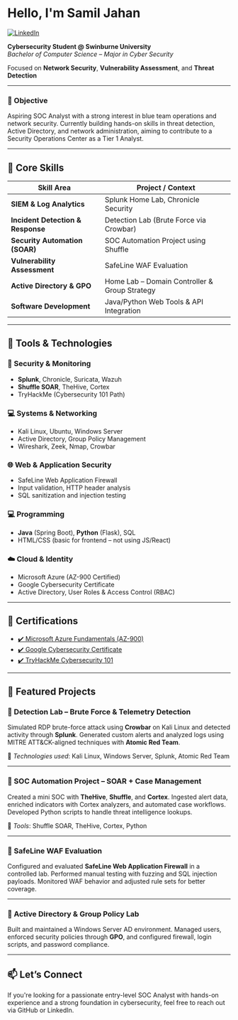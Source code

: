 # Hello, I'm Samil Jahan
[![LinkedIn](https://img.shields.io/badge/LinkedIn-blue?logo=linkedin&style=flat-square)](https://www.linkedin.com/in/samil-jahan-968458244/)

**Cybersecurity Student @ Swinburne University**  
_Bachelor of Computer Science – Major in Cyber Security_

Focused on **Network Security**, **Vulnerability Assessment**, and **Threat Detection**

---

### 🎯 Objective

Aspiring SOC Analyst with a strong interest in blue team operations and network security. Currently building hands-on skills in threat detection, Active Directory, and network administration, aiming to contribute to a Security Operations Center as a Tier 1 Analyst.

---

## 🧠 Core Skills

| Skill Area | Project / Context |
|------------|-------------------|
| **SIEM & Log Analytics** | Splunk Home Lab, Chronicle Security |
| **Incident Detection & Response** | Detection Lab (Brute Force via Crowbar) |
| **Security Automation (SOAR)** | SOC Automation Project using Shuffle |
| **Vulnerability Assessment** | SafeLine WAF Evaluation |
| **Active Directory & GPO** | Home Lab – Domain Controller & Group Strategy |
| **Software Development** | Java/Python Web Tools & API Integration |

---

## 🧰 Tools & Technologies

### 🔐 Security & Monitoring
- **Splunk**, Chronicle, Suricata, Wazuh  
- **Shuffle SOAR**, TheHive, Cortex  
- TryHackMe (Cybersecurity 101 Path)

### 💻 Systems & Networking
- Kali Linux, Ubuntu, Windows Server  
- Active Directory, Group Policy Management  
- Wireshark, Zeek, Nmap, Crowbar

### 🌐 Web & Application Security
- SafeLine Web Application Firewall  
- Input validation, HTTP header analysis  
- SQL sanitization and injection testing

### 💻 Programming
- **Java** (Spring Boot), **Python** (Flask), SQL  
- HTML/CSS (basic for frontend – not using JS/React)

### ☁️ Cloud & Identity
- Microsoft Azure (AZ-900 Certified)  
- Google Cybersecurity Certificate  
- Active Directory, User Roles & Access Control (RBAC)

---

## 🏅 Certifications

- [✔️ Microsoft Azure Fundamentals (AZ-900)](https://learn.microsoft.com/en-us/certifications/exams/az-900/)
- [✔️ Google Cybersecurity Certificate](https://grow.google/certificates/cybersecurity/)
- [✔️ TryHackMe Cybersecurity 101](https://tryhackme.com/)

---

## 🔬 Featured Projects

### 🔹 Detection Lab – Brute Force & Telemetry Detection

Simulated RDP brute-force attack using **Crowbar** on Kali Linux and detected activity through **Splunk**. Generated custom alerts and analyzed logs using MITRE ATT&CK-aligned techniques with **Atomic Red Team**.

🔗 _Technologies used_: Kali Linux, Windows Server, Splunk, Atomic Red Team

---

### 🔹 SOC Automation Project – SOAR + Case Management

Created a mini SOC with **TheHive**, **Shuffle**, and **Cortex**. Ingested alert data, enriched indicators with Cortex analyzers, and automated case workflows. Developed Python scripts to handle threat intelligence lookups.

🔗 _Tools_: Shuffle SOAR, TheHive, Cortex, Python

---

### 🔹 SafeLine WAF Evaluation

Configured and evaluated **SafeLine Web Application Firewall** in a controlled lab. Performed manual testing with fuzzing and SQL injection payloads. Monitored WAF behavior and adjusted rule sets for better coverage.

---

### 🔹 Active Directory & Group Policy Lab

Built and maintained a Windows Server AD environment. Managed users, enforced security policies through **GPO**, and configured firewall, login scripts, and password compliance.

---

## 📫 Let’s Connect

If you're looking for a passionate entry-level SOC Analyst with hands-on experience and a strong foundation in cybersecurity, feel free to reach out via GitHub or LinkedIn.

